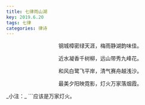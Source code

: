 ```yaml
---
title: 七律雨山湖
key: 2019.6.20
tags: 七律
categories: 律诗
---
```


<p align="center">钢城樟密绿天涯，梅雨静湖韵味佳。
</p>
<p align="center">近水凝香千树柳，远山带秀九峰花。
</p>
<p align="center">和风白鹭飞平岸，清气赛舟越浅沙。
</p>
<p align="center">最美夕阳映霓影，灯火万家落烟霞。
</p>
_小注：_
```应该是万家灯火。

```